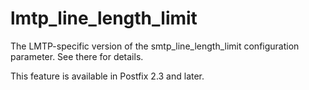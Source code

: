 # lmtp_line_length_limit 

 The LMTP-specific version of the smtp_line_length_limit
configuration parameter.  See there for details. 

 This feature is available in Postfix 2.3 and later. 


